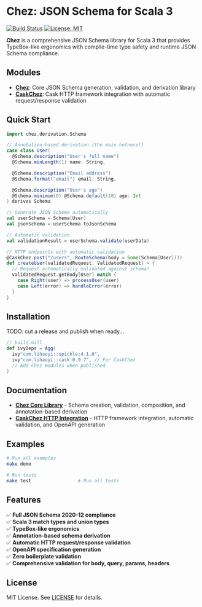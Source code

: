 # Chez: JSON Schema for Scala 3

[![Build Status](https://img.shields.io/badge/build-passing-brightgreen.svg)](https://github.com/silvabyte/scalaschemaz)
[![License: MIT](https://img.shields.io/badge/License-MIT-yellow.svg)](https://opensource.org/licenses/MIT)

**Chez** is a comprehensive JSON Schema library for Scala 3 that provides TypeBox-like ergonomics with compile-time type safety and runtime JSON Schema compliance.

## Modules

- **[Chez](./docs/chez.md)**: Core JSON Schema generation, validation, and derivation library
- **[CaskChez](./docs/caskchez.md)**: Cask HTTP framework integration with automatic request/response validation

## Quick Start

```scala
import chez.derivation.Schema

// Annotation-based derivation (the main hotness!)
case class User(
  @Schema.description("User's full name")
  @Schema.minLength(1) name: String,

  @Schema.description("Email address")
  @Schema.format("email") email: String,

  @Schema.description("User's age")
  @Schema.minimum(0) @Schema.default(18) age: Int
) derives Schema

// Generate JSON Schema automatically
val userSchema = Schema[User]
val jsonSchema = userSchema.toJsonSchema

// Automatic validation
val validationResult = userSchema.validate(userData)

// HTTP endpoints with automatic validation
@CaskChez.post("/users", RouteSchema(body = Some(Schema[User])))
def createUser(validatedRequest: ValidatedRequest) = {
  // Request automatically validated against schema!
  validatedRequest.getBody[User] match {
    case Right(user) => processUser(user)
    case Left(error) => handleError(error)
  }
}
```

## Installation

TODO: cut a release and publish when ready...

```scala
// build.mill
def ivyDeps = Agg(
  ivy"com.lihaoyi::upickle:4.1.0",
  ivy"com.lihaoyi::cask:0.9.7", // For CaskChez
  // Add Chez modules when published
)
```

## Documentation

- **[Chez Core Library](./docs/chez.md)** - Schema creation, validation, composition, and annotation-based derivation
- **[CaskChez HTTP Integration](./docs/caskchez.md)** - HTTP framework integration, automatic validation, and OpenAPI generation

## Examples

```bash
# Run all examples
make demo

# Run tests
make test                 # Run all tests
```

## Features

✅ **Full JSON Schema 2020-12 compliance**  
✅ **Scala 3 match types and union types**  
✅ **TypeBox-like ergonomics**  
✅ **Annotation-based schema derivation**  
✅ **Automatic HTTP request/response validation**  
✅ **OpenAPI specification generation**  
✅ **Zero boilerplate validation**  
✅ **Comprehensive validation for body, query, params, headers**

## License

MIT License. See [LICENSE](LICENSE) for details.
